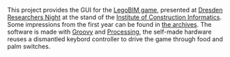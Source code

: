This project provides the GUI for the [LegoBIM game](http://helgatauscher.de/legoBIM), presented at [Dresden Researchers Night](http://www.wissenschaftsnacht-dresden.de/english/) at the stand of the [Institute of Construction Informatics](https://tu-dresden.de/bau/cib?set_language=en). Some impressions from the first year can be found in [the archives](http://helgatauscher.de/legoBIM). The software is made with [Groovy](http://www.groovy-lang.org/) and [Processing](http://processing.org), the self-made hardware reuses a dismantled keybord controller to drive the game through food and palm switches.

